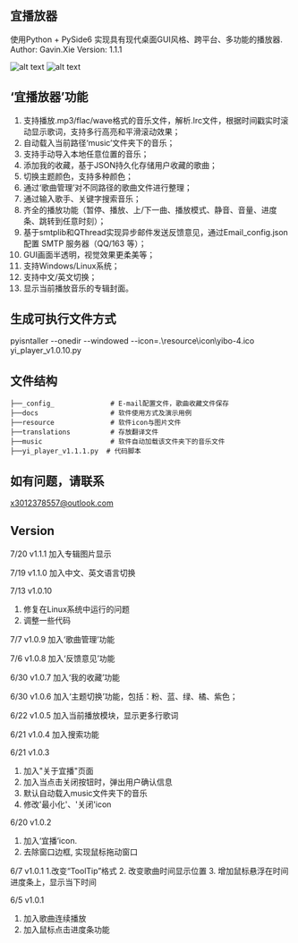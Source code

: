 ## 宜播放器
使用Python + PySide6 实现具有现代桌面GUI风格、跨平台、多功能的播放器.
Author: Gavin.Xie
Version: 1.1.1

![alt text](yibo_player_v1.1.1_Chinese.PNG)
![alt text](yibo_player_v1.1.1_English.PNG)

## ‘宜播放器’功能
1. 支持播放.mp3/flac/wave格式的音乐文件，解析.lrc文件，根据时间戳实时滚动显示歌词，支持多行高亮和平滑滚动效果；
2. 自动载入当前路径‘music’文件夹下的音乐；
3. 支持手动导入本地任意位置的音乐；
4. 添加我的收藏，基于JSON持久化存储用户收藏的歌曲；
5. 切换主题颜色，支持多种颜色；
6. 通过‘歌曲管理’对不同路径的歌曲文件进行整理；
7. 通过输入歌手、关键字搜索音乐；
8. 齐全的播放功能（暂停、播放、上/下一曲、播放模式、静音、音量、进度条、跳转到任意时刻）；
9. 基于smtplib和QThread实现异步邮件发送反馈意见，通过Email_config.json配置 SMTP 服务器（QQ/163 等）；
10. GUI画面半透明，视觉效果更柔美等；
11. 支持Windows/Linux系统；
12. 支持中文/英文切换；
13. 显示当前播放音乐的专辑封面。

## 生成可执行文件方式
pyisntaller --onedir --windowed --icon=.\resource\icon\yibo-4.ico yi_player_v1.0.10.py

## 文件结构
```
├──_config_              # E-mail配置文件，歌曲收藏文件保存
├──docs                  # 软件使用方式及演示用例
├──resource              # 软件icon与图片文件
├──translations          # 存放翻译文件
├──music                 # 软件自动加载该文件夹下的音乐文件
├──yi_player_v1.1.1.py  # 代码脚本
```
## 如有问题，请联系
x3012378557@outlook.com

## Version
7/20 v1.1.1
加入专辑图片显示

7/19 v1.1.0
加入中文、英文语言切换

7/13 v1.0.10
1. 修复在Linux系统中运行的问题
2. 调整一些代码

7/7 v1.0.9
加入‘歌曲管理’功能

7/6 v1.0.8
加入‘反馈意见’功能

6/30 v1.0.7
加入‘我的收藏’功能

6/30 v1.0.6
加入‘主题切换’功能，包括：粉、蓝、绿、橘、紫色；

6/22 v1.0.5
加入当前播放模块，显示更多行歌词

6/21 v1.0.4
加入搜索功能

6/21 v1.0.3
1. 加入"关于宜播"页面
2. 加入当点击关闭按钮时，弹出用户确认信息
3. 默认自动载入music文件夹下的音乐
4. 修改'最小化'、'关闭'icon

6/20 v1.0.2
1. 加入‘宜播’icon.
2. 去除窗口边框, 实现鼠标拖动窗口

6/7 v1.0.1 
1.改变“ToolTip”格式
2. 改变歌曲时间显示位置
3. 增加鼠标悬浮在时间进度条上，显示当下时间

6/5 v1.0.1 
1. 加入歌曲连续播放
2. 加入鼠标点击进度条功能
